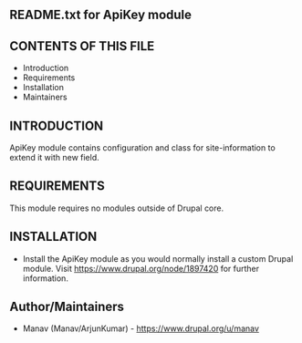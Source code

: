 README.txt for ApiKey module
---------------------------

CONTENTS OF THIS FILE
---------------------

 * Introduction
 * Requirements
 * Installation
 * Maintainers

INTRODUCTION
------------

ApiKey module contains configuration and class for site-information to 
extend it with new field.


REQUIREMENTS
------------

This module requires no modules outside of Drupal core.


INSTALLATION
------------

 - Install the ApiKey module as you would normally install a custom Drupal
   module. Visit https://www.drupal.org/node/1897420 for further information.


Author/Maintainers
------------------

 - Manav (Manav/ArjunKumar) - https://www.drupal.org/u/manav
